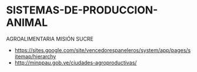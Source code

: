 # SISTEMAS-DE-PRODUCCION-ANIMAL
AGROALIMENTARIA MISIÓN SUCRE
- https://sites.google.com/site/vencedorespaneleros/system/app/pages/sitemap/hierarchy
- http://minppau.gob.ve/ciudades-agroproductivas/

